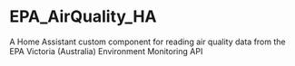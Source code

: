 # EPA_AirQuality_HA
A Home Assistant custom component for reading air quality data from the EPA Victoria (Australia) Environment Monitoring API
